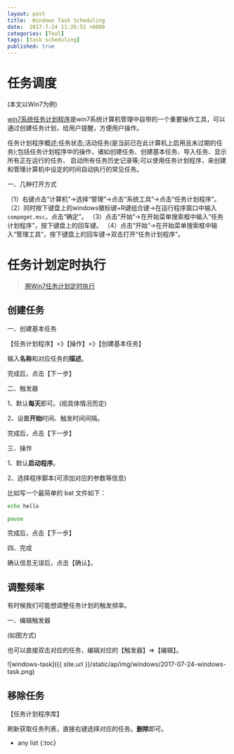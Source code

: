 ```yaml
---
layout: post
title:  Windows Task Scheduling
date:  2017-7-24 11:26:52 +0800
categories: [Tool]
tags: [task scheduling]
published: true
---
```


# 任务调度

(本文以Win7为例)

[win7系统任务计划程序](http://www.windows7en.com/Win7/20346.html)是win7系统计算机管理中自带的一个重要操作工具，可以通过创建任务计划，给用户提醒，方便用户操作。

任务计划程序概述;任务状态;活动任务(是当前已在此计算机上启用且未过期的任务);包括任务计划程序中的操作，诸如创建任务、创建基本任务、导入任务、显示所有正在运行的任务、
启动所有任务历史记录等;可以使用任务计划程序，来创建和管理计算机中设定的时间自动执行的常见任务。


一、几种打开方式

（1）右键点击“计算机”→选择“管理”→点击“系统工具”→点击“任务计划程序”。
（2）同时按下键盘上的windows徽标键+R键组合键→在运行程序窗口中输入`compmgmt.msc`，点击“确定”。
（3）点击“开始”→在开始菜单搜索框中输入“任务计划程序”，按下键盘上的回车键。
（4）点击“开始”→在开始菜单搜索框中输入“管理工具”，按下键盘上的回车键→双击打开“任务计划程序”。

# 任务计划定时执行

> [用Win7任务计划定时执行](http://www.cnblogs.com/cysolo/archive/2012/12/10/2810672.html)

## 创建任务

一、创建基本任务

【任务计划程序】=》【操作】=》【创建基本任务】

输入**名称**和对应任务的**描述**。

完成后，点击【下一步】

二、触发器

1、默认**每天**即可。(视具体情况而定)

2、设置**开始**时间、触发时间间隔。

完成后，点击【下一步】

三、操作

1、默认**启动程序**。

2、选择程序脚本(可添加对应的参数等信息)

比如写一个最简单的 bat 文件如下：

```bat
echo hello

pause
```

完成后，点击【下一步】

四、完成

确认信息无误后，点击【确认】。

## 调整频率

有时候我们可能想调整任务计划的触发频率。

一、编辑触发器

(如图方式)

也可以直接双击对应的任务，编辑对应的【触发器】=>【编辑】。

![windows-task]({{ site.url }}/static/ap/img/windows/2017-07-24-windows-task.png)

## 移除任务

【任务计划程序库】

刷新获取任务列表，直接右键选择对应的任务。**删除**即可。




* any list
{:toc}






